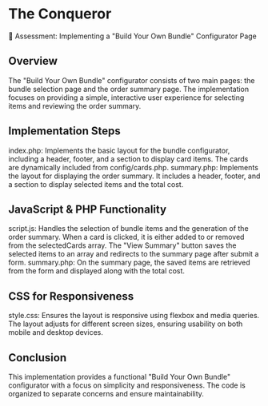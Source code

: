 # The Conqueror
📝 Assessment: Implementing a "Build Your Own Bundle" Configurator Page

## Overview
The "Build Your Own Bundle" configurator consists of two main pages: the bundle selection page and the order summary page. The implementation focuses on providing a simple, interactive user experience for selecting items and reviewing the order summary.

## Implementation Steps
index.php: Implements the basic layout for the bundle configurator, including a header, footer, and a section to display card items. The cards are dynamically included from config/cards.php.
summary.php: Implements the layout for displaying the order summary. It includes a header, footer, and a section to display selected items and the total cost.

## JavaScript & PHP Functionality
script.js: Handles the selection of bundle items and the generation of the order summary.
When a card is clicked, it is either added to or removed from the selectedCards array.
The "View Summary" button saves the selected items to an array and redirects to the summary page after submit a form.
summary.php: On the summary page, the saved items are retrieved from the form and displayed along with the total cost.


## CSS for Responsiveness
style.css: Ensures the layout is responsive using flexbox and media queries.
The layout adjusts for different screen sizes, ensuring usability on both mobile and desktop devices.

## Conclusion
This implementation provides a functional "Build Your Own Bundle" configurator with a focus on simplicity and responsiveness. The code is organized to separate concerns and ensure maintainability.
